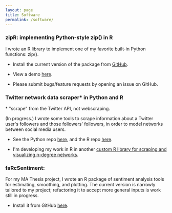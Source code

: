 ```yaml
---
layout: page
title: Software
permalink: /software/
---
```


### zipR: implementing Python-style zip() in R

I wrote an R library to implement one of my favorite built-in Python functions: zip().

* Install the current version of the package from <a href="https://github.com/leslie-huang/zipR">GitHub</a>.

* View a demo <a href="https://leslie-huang.github.io/zipr/zipr_demo.html">here</a>.

* Please submit bugs/feature requests by opening an issue on GitHub.


### Twitter network data scraper* in Python and R

\* "scrape" from the Twitter API, not webscraping.

(In progress.) I wrote some tools to scrape information about a Twitter user's followers and those followers' followers, in order to model networks between social media users.

* See the Python repo <a href="https://github.com/leslie-huang/twitter-ssscraper">here</a>, and the R repo <a href="https://github.com/leslie-huang/twitter-scrapeR">here</a>.

* I'm developing my work in R in another  <a href="https://github.com/leslie-huang/twitterNetworkGraphR">custom R library for scraping and visualizing n-degree networks</a>.

### faRcSentiment:

For my MA Thesis project, I wrote an R package of sentiment analysis tools for estimating, smoothing, and plotting. The current version is narrowly tailored to my project; refactoring it to accept more general inputs is work still in progress.

* Install it from GitHub <a href="https://github.com/leslie-huang/faRc-sentiment-analysis-library">here</a>.

